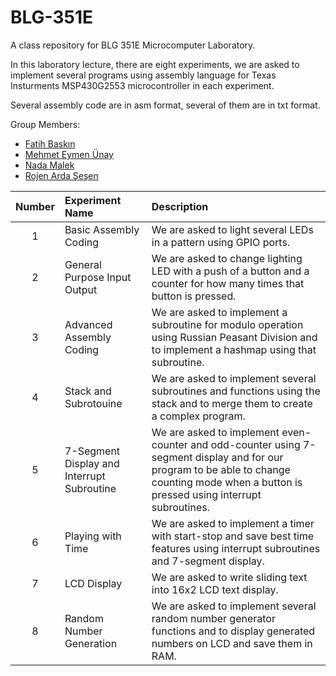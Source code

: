 # BLG-351E
A class repository for BLG 351E Microcomputer Laboratory.

In this laboratory lecture, there are eight experiments, we are asked to implement several programs using assembly language for Texas Insturments MSP430G2553 microcontroller in each experiment.

Several assembly code are in asm format, several of them are in txt format.

Group Members:
- [Fatih Baskın](https://github.com/fthbaskin)
- [Mehmet Eymen Ünay](https://github.com/Eymay)
- [Nada Malek](https://github.com/nadm99-eng)
- [Rojen Arda Şeşen](https://github.com/rojenarda)

| Number | Experiment Name | Description |
| :----: | :-------------- | :---------- |
| 1 | Basic Assembly Coding                      | We are asked to light several LEDs in a pattern using GPIO ports. |
| 2 | General Purpose Input Output               | We are asked to change lighting LED with a push of a button and a counter for how many times that button is pressed. |
| 3 | Advanced Assembly Coding                   | We are asked to implement a subroutine for modulo operation using Russian Peasant Division and to implement a hashmap using that subroutine. |
| 4 | Stack and Subrotouine                      | We are asked to implement several subroutines and functions using the stack and to merge them to create a complex program. |
| 5 | 7-Segment Display and Interrupt Subroutine | We are asked to implement even-counter and odd-counter using 7-segment display and for our program to be able to change counting mode when a button is pressed using interrupt subroutines. |
| 6 | Playing with Time                          | We are asked to implement a timer with start-stop and save best time features using interrupt subroutines and 7-segment display. |
| 7 | LCD Display                                | We are asked to write sliding text into 16x2 LCD text display. |
| 8 | Random Number Generation                   | We are asked to implement several random number generator functions and to display generated numbers on LCD and save them in RAM. |
